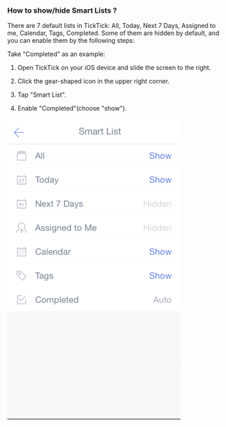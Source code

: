### How to show/hide Smart Lists ?

There are 7 default lists in TickTick: All, Today, Next 7 Days, Assigned to me, Calendar, Tags, Completed. Some of them are hidden by default, and you can enable them by the following steps:

Take "Completed" as an example:

1. Open TickTick on your iOS device and slide the screen to the right.

2. Click the gear-shaped icon in the upper right corner.

3. Tap "Smart List".

4. Enable "Completed"\(choose "show"\).

![](smartlist.png)

